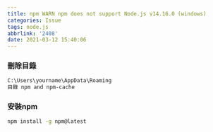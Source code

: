 ```yaml
---
title: npm WARN npm does not support Node.js v14.16.0 (windows)
categories: Issue
tags: node.js
abbrlink: '2408'
date: 2021-03-12 15:40:06
---
```


<!-- <style>
h2 {
  color: orange; 
}
</style> -->

### 刪除目錄

``` bash
C:\Users\yourname\AppData\Roaming
目錄 npm and npm-cache
```

### 安裝npm

``` bash
npm install -g npm@latest 
```
